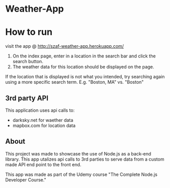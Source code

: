 # Weather-App

# How to run
visit the app @ http://szaf-weather-app.herokuapp.com/

1. On the index page, enter in a location in the search bar and click the search button.
2. The weather data for this location should be displayed on the page.

If the location that is displayed is not what you intended, try searching again using a more specific search term. E.g. "Boston, MA" vs. "Boston"

## 3rd party API
This application uses api calls to:
* darksky.net for waether data
* mapbox.com for location data

## About
This project was made to showcase the use of Node.js as a back-end library. This app utalizes api calls to 3rd parties to serve data from a custom made API end point to the front end.

This app was made as part of the Udemy course "The Complete Node.js Developer Course."
